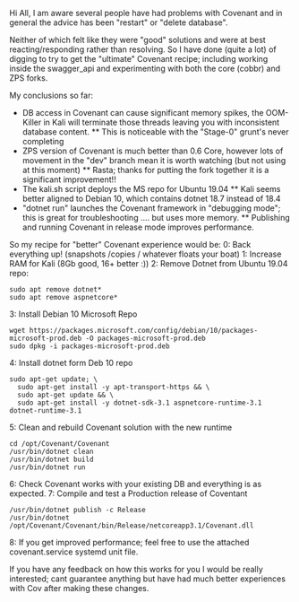 Hi All, 
I am aware several people have had problems with Covenant and in general the advice has been "restart" or "delete database".

Neither of which felt like they were "good" solutions and were at best reacting/responding rather than resolving.
So I have done (quite a lot) of digging to try to get the "ultimate" Covenant recipe; including working inside the swagger_api and experimenting with both the core (cobbr) and ZPS forks.

My conclusions so far:
* DB access in Covenant can cause significant memory spikes, the OOM-Killer in Kali will terminate those threads leaving you with inconsistent database content.
** This is noticeable with the "Stage-0" grunt's never completing
* ZPS version of Covenant is much better than 0.6 Core, however lots of movement in the "dev" branch mean it is worth watching (but not using at this moment)
** Rasta; thanks for putting the fork together it is a significant improvement!!
* The kali.sh script deploys the MS repo for Ubuntu 19.04
** Kali seems better aligned to Debian 10, which contains dotnet 18.7 instead of 18.4
* "dotnet run" launches the Covenant framework in "debugging mode"; this is great for troubleshooting .... but uses more memory.
** Publishing and running Covenant in release mode improves performance.

So my recipe for "better" Covenant experience would be:
0: Back everything up! (snapshots /copies / whatever floats your boat)
1: Increase RAM for Kali (8Gb good, 16+ better :))
2: Remove Dotnet from Ubuntu 19.04 repo:
```
sudo apt remove dotnet*
sudo apt remove aspnetcore*
```
3: Install Debian 10 Microsoft Repo
```
wget https://packages.microsoft.com/config/debian/10/packages-microsoft-prod.deb -O packages-microsoft-prod.deb
sudo dpkg -i packages-microsoft-prod.deb
```
4: Install dotnet form Deb 10 repo
```
sudo apt-get update; \
  sudo apt-get install -y apt-transport-https && \
  sudo apt-get update && \
  sudo apt-get install -y dotnet-sdk-3.1 aspnetcore-runtime-3.1 dotnet-runtime-3.1
```
5: Clean and rebuild Covenant solution with the new runtime
```
cd /opt/Covenant/Covenant
/usr/bin/dotnet clean
/usr/bin/dotnet build
/usr/bin/dotnet run
```
6: Check Covenant works with your existing DB and everything is as expected.
7: Compile and test a Production release of Coventant
```
/usr/bin/dotnet publish -c Release
/usr/bin/dotnet /opt/Covenant/Covenant/bin/Release/netcoreapp3.1/Covenant.dll
```
8: If you get improved performance; feel free to use the attached covenant.service systemd unit file.

If you have any feedback on how this works for you I would be really interested; cant guarantee anything but have had much better experiences with Cov after making these changes. 
